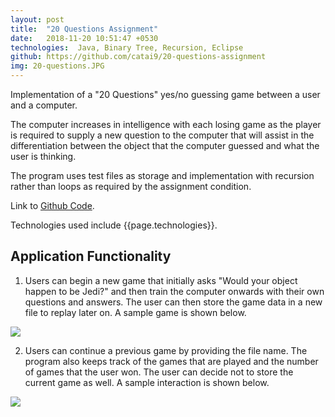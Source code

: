 ```yaml
---
layout: post
title:  "20 Questions Assignment"
date:   2018-11-20 10:51:47 +0530
technologies:  Java, Binary Tree, Recursion, Eclipse
github: https://github.com/catai9/20-questions-assignment
img: 20-questions.JPG
--- 
```


Implementation of a "20 Questions" yes/no guessing game between a user and a computer.

The computer increases in intelligence with each losing game as the player is required to supply a new question to the computer that will assist in the differentiation between the object that the computer guessed and what the user is thinking.

The program uses test files as storage and implementation with recursion rather than loops as required by the assignment condition. 

Link to [Github Code]({{page.github}}).

Technologies used include {{page.technologies}}. 

## Application Functionality
1. Users can begin a new game that initially asks "Would your object happen to be Jedi?" and then train the computer onwards with their own questions and answers. The user can then store the game data in a new file to replay later on. A sample game is shown below.

<p float="center">
  <img src="../images/20-questions/new-game.png"/>
</p>

2. Users can continue a previous game by providing the file name. The program also keeps track of the games that are played and the number of games that the user won. The user can decide not to store the current game as well. A sample interaction is shown below. 

<p float="center">
  <img src="../images/20-questions/recall-old-game.png"/>
</p>